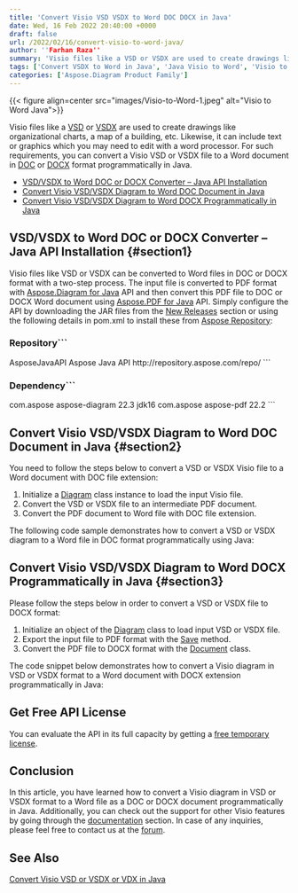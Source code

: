 ```yaml
---
title: 'Convert Visio VSD VSDX to Word DOC DOCX in Java'
date: Wed, 16 Feb 2022 20:40:00 +0000
draft: false
url: /2022/02/16/convert-visio-to-word-java/
author: ''Farhan Raza''
summary: 'Visio files like a VSD or VSDX are used to create drawings like organizational charts, a map of a building, etc. Likewise, it can include text or graphics which you may need to edit with a word processor. For such requirements, you can **convert a Visio VSD or VSDX file to a Word document in DOC or DOCX format programmatically in Java.**'
tags: ['Convert VSDX to Word in Java', 'Java Visio to Word', 'Visio to DOCX Java', 'Visio to Word Java']
categories: ['Aspose.Diagram Product Family']
---
```




{{< figure align=center src="images/Visio-to-Word-1.jpeg" alt="Visio to Word Java">}}


Visio files like a [VSD][1] or [VSDX][2] are used to create drawings like organizational charts, a map of a building, etc. Likewise, it can include text or graphics which you may need to edit with a word processor. For such requirements, you can convert a Visio VSD or VSDX file to a Word document in [DOC][3] or [DOCX][4] format programmatically in Java.

*   [VSD/VSDX to Word DOC or DOCX Converter – Java API Installation][5]
*   [Convert Visio VSD/VSDX Diagram to Word DOC Document in Java][6]
*   [Convert Visio VSD/VSDX Diagram to Word DOCX Programmatically in Java][7]

## VSD/VSDX to Word DOC or DOCX Converter – Java API Installation {#section1}

Visio files like VSD or VSDX can be converted to Word files in DOC or DOCX format with a two-step process. The input file is converted to PDF format with [Aspose.Diagram for Java][8] API and then convert this PDF file to DOC or DOCX Word document using [Aspose.PDF for Java][9] API. Simply configure the API by downloading the JAR files from the [New Releases][10] section or using the following details in pom.xml to install these from [Aspose Repository][11]:

### Repository```
 <repositories>
    <repository>
        <id>AsposeJavaAPI</id>
        <name>Aspose Java API</name>
        <url>http://repository.aspose.com/repo/</url>
    </repository>
</repositories>
```

### Dependency```
 <dependencies>
    <dependency>
        <groupId>com.aspose</groupId>
        <artifactId>aspose-diagram</artifactId>
        <version>22.3</version>
        <classifier>jdk16</classifier>
    </dependency>
    <dependency>
        <groupId>com.aspose</groupId>
        <artifactId>aspose-pdf</artifactId>
        <version>22.2</version>
    </dependency>
</dependencies>
```

## Convert Visio VSD/VSDX Diagram to Word DOC Document in Java {#section2}

You need to follow the steps below to convert a VSD or VSDX Visio file to a Word document with DOC file extension:

1.  Initialize a [Diagram][12] class instance to load the input Visio file.
2.  Convert the VSD or VSDX file to an intermediate PDF document.
3.  Convert the PDF document to Word file with DOC file extension.

The following code sample demonstrates how to convert a VSD or VSDX diagram to a Word file in DOC format programmatically using Java:



## Convert Visio VSD/VSDX Diagram to Word DOCX Programmatically in Java {#section3}

Please follow the steps below in order to convert a VSD or VSDX file to DOCX format:

1.  Initialize an object of the [Diagram][13] class to load input VSD or VSDX file.
2.  Export the input file to PDF format with the [Save][14] method.
3.  Convert the PDF file to DOCX format with the [Document][15] class.

The code snippet below demonstrates how to convert a Visio diagram in VSD or VSDX format to a Word document with DOCX extension programmatically in Java:



## Get Free API License

You can evaluate the API in its full capacity by getting a [free temporary license][16].

## Conclusion

In this article, you have learned how to convert a Visio diagram in VSD or VSDX format to a Word file as a DOC or DOCX document programmatically in Java. Additionally, you can check out the support for other Visio features by going through the [documentation][17] section. In case of any inquiries, please feel free to contact us at the [forum][18].

## See Also

[Convert Visio VSD or VSDX or VDX in Java][19]




[1]: https://docs.fileformat.com/image/vsd/
[2]: https://docs.fileformat.com/image/vsdx/
[3]: https://docs.fileformat.com/word-processing/doc/
[4]: https://docs.fileformat.com/word-processing/docx/
[5]: #section1
[6]: #section2
[7]: #section3
[8]: https://products.aspose.com/diagram/java/
[9]: https://products.aspose.com/pdf/java/
[10]: https://downloads.aspose.com/
[11]: https://repository.aspose.com/webapp/#/artifacts/browse/tree/General/repo
[12]: https://apireference.aspose.com/diagram/java/com.aspose.diagram/Diagram
[13]: https://apireference.aspose.com/diagram/java/com.aspose.diagram/Diagram
[14]: https://apireference.aspose.com/diagram/java/com.aspose.diagram/diagram#save(java.io.OutputStream,%20int)
[15]: https://apireference.aspose.com/pdf/java/com.aspose.pdf/Document
[16]: https://purchase.aspose.com/temporary-license
[17]: https://docs.aspose.com/
[18]: https://forum.aspose.com/
[19]: https://blog.aspose.com/2022/02/25/convert-vsd-vsdx-to-vdx-java/




